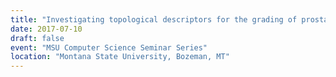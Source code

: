 ```yaml
---
title: "Investigating topological descriptors for the grading of prostate cancer - Invited Talk"
date: 2017-07-10
draft: false 
event: "MSU Computer Science Seminar Series"
location: "Montana State University, Bozeman, MT"
---
```


